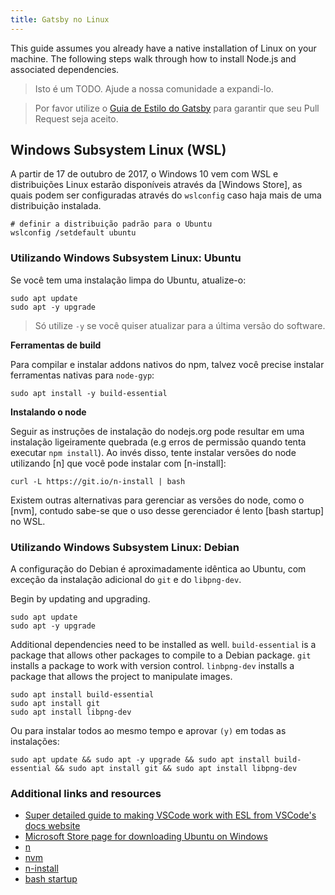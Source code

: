 ```yaml
---
title: Gatsby no Linux
---
```


This guide assumes you already have a native installation of Linux on your machine. The following steps walk through how to install Node.js and associated dependencies.

> Isto é um TODO. Ajude a nossa comunidade a expandi-lo.

> Por favor utilize o [Guia de Estilo do Gatsby](/contributing/gatsby-style-guide/) para garantir que seu Pull Request seja aceito.

## Windows Subsystem Linux (WSL)

A partir de 17 de outubro de 2017, o Windows 10 vem com WSL e distribuições Linux estarão disponíveis através da [Windows Store], as quais podem ser configuradas através do `wslconfig` caso haja mais de uma distribuição instalada.

```shell
# definir a distribuição padrão para o Ubuntu
wslconfig /setdefault ubuntu
```

### Utilizando Windows Subsystem Linux: Ubuntu

Se você tem uma instalação limpa do Ubuntu, atualize-o:

```shell
sudo apt update
sudo apt -y upgrade
```

> Só utilize `-y` se você quiser atualizar para a última versão do software.

**Ferramentas de build**

Para compilar e instalar addons nativos do npm, talvez você precise instalar ferramentas nativas para `node-gyp`:

```shell
sudo apt install -y build-essential
```

**Instalando o node**

Seguir as instruções de instalação do nodejs.org pode resultar em uma instalação ligeiramente quebrada (e.g erros de permissão quando tenta executar `npm install`). Ao invés disso, tente instalar versões do node utilizando [n] que você pode instalar com [n-install]:

```shell
curl -L https://git.io/n-install | bash
```

Existem outras alternativas para gerenciar as versões do node, como o [nvm], contudo sabe-se que o uso desse gerenciador é lento [bash startup] no WSL.

### Utilizando Windows Subsystem Linux: Debian

A configuração do Debian é aproximadamente idêntica ao Ubuntu, com exceção da instalação adicional do `git` e do `libpng-dev`.

Begin by updating and upgrading.

```shell
sudo apt update
sudo apt -y upgrade
```

Additional dependencies need to be installed as well. `build-essential` is a package that allows other packages to compile to a Debian package. `git` installs a package to work with version control. `linbpng-dev` installs a package that allows the project to manipulate images.

```shell
sudo apt install build-essential
sudo apt install git
sudo apt install libpng-dev
```

Ou para instalar todos ao mesmo tempo e aprovar `(y)` em todas as instalações:

```shell
sudo apt update && sudo apt -y upgrade && sudo apt install build-essential && sudo apt install git && sudo apt install libpng-dev
```

### Additional links and resources

- [Super detailed guide to making VSCode work with ESL from VSCode's docs website](https://code.visualstudio.com/docs/remote/wsl)
- [Microsoft Store page for downloading Ubuntu on Windows](https://www.microsoft.com/en-us/store/p/ubuntu/9nblggh4msv6)
- [n](https://github.com/tj/n)
- [nvm](https://github.com/creationix/nvm)
- [n-install](https://github.com/mklement0/n-install)
- [bash startup](https://github.com/Microsoft/WSL/issues/776#issuecomment-266112578)
